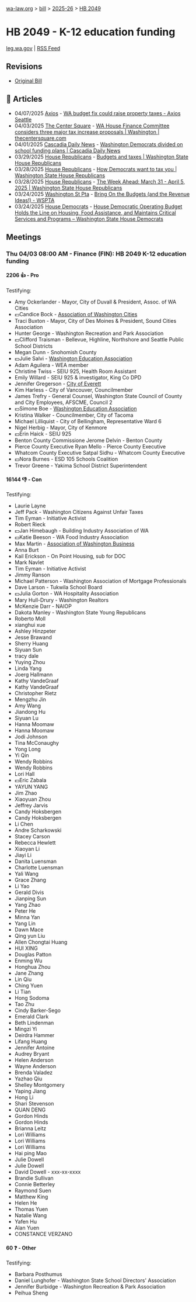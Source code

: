 [wa-law.org](/) > [bill](/bill/) > [2025-26](/bill/2025-26/) > [HB 2049](/bill/2025-26/hb/2049/)

# HB 2049 - K-12 education funding
[leg.wa.gov](https://app.leg.wa.gov/billsummary?BillNumber=2049&Year=2025&Initiative=false) | [RSS Feed](./rss.xml)

## Revisions
* [Original Bill](1/)

## 📰 Articles
* 04/07/2025 [Axios](/org/axios/) - [WA budget fix could raise property taxes - Axios Seattle](https://www.axios.com/local/seattle/2025/04/07/washington-property-tax-cap#:~:text=House's%20proposal)
* 04/03/2025 [The Center Square](/org/the_center_square/) - [WA House Finance Committee considers three major tax increase proposals | Washington | thecentersquare.com](https://www.thecentersquare.com/washington/article_60e89042-e837-4280-a88a-fd1b32ff4bcf.html#:~:text=House%20Bill%202049)
* 04/01/2025 [Cascadia Daily News](/org/cascadia_daily_news/) - [Washington Democrats divided on school funding plans | Cascadia Daily News](https://www.cascadiadaily.com/2025/apr/01/washington-democrats-divided-on-school-funding-plans/#:~:text=The%20legislation)
* 03/29/2025 [House Republicans](/org/house_republicans/) - [Budgets and taxes | Washington State House Republicans](https://houserepublicans.wa.gov/current/budgets-and-taxes/#:~:text=House%20Bill%202049)
* 03/28/2025 [House Republicans](/org/house_republicans/) - [How Democrats want to tax you | Washington State House Republicans](https://houserepublicans.wa.gov/how-democrats-want-to-tax-you/#:~:text=House%20Bill%202049)
* 03/28/2025 [House Republicans](/org/house_republicans/) - [The Week Ahead: March 31 - April 5, 2025 | Washington State House Republicans](https://houserepublicans.wa.gov/week/the-week-ahead-march-31-april-5-2025/#:~:text=HB%202049)
* 03/24/2025 [Washington St Pta](/org/washington_st_pta/) - [Bring On the Budgets (and the Revenue Ideas!) - WSPTA](https://www.wastatepta.org/bring-on-the-budgets-and-the-revenue-ideas/#:~:text=HB%202049)
* 03/24/2025 [House Democrats](/org/house_democrats/) - [House Democratic Operating Budget Holds the Line on Housing, Food Assistance, and Maintains Critical Services and Programs – Washington State House Democrats](https://housedemocrats.wa.gov/blog/2025/03/24/house-democratic-operating-budget-holds-the-line-on-housing-food-assistance-and-maintains-critical-services-and-programs/#:~:text=legislation%20to%20modify%20the%20state%20and%20local%20property%20tax%20authority)

## Meetings
### Thu 04/03 08:00 AM - Finance (FIN): HB 2049 K-12 education funding
#### 2206 👍 - Pro
Testifying:
* Amy Ockerlander - Mayor, City of Duvall & President, Assoc. of WA Cities
* 💵Candice Bock - [Association of Washington Cities](/org/association_of_washington_cities/)
* Traci Buxton - Mayor, City of Des Moines & President, Sound Cities Association
* Hunter George - Washington Recreation and Park Association
* 💵Clifford Traisman - Bellevue, Highline, Northshore and Seattle Public School Districts
* Megan Dunn - Snohomish County
* 💵Julie Salvi - [Washington Education Association](/org/washington_education_association/)
* Adam Aguilera - WEA member
* Christine Twiss - SEIU 925, Health Room Assistant
* Emily Willard - SEIU 925 & investigator, King Co DPD
* Jennifer Gregerson - [City of Everett](/org/city_of_everett/)
* Kim Harless - City of Vancouver, Councilmember
* James Trefry - General Counsel, Washington State Council of County and City Employees, AFSCME, Council 2
* 💵Simone Boe - [Washington Education Association](/org/washington_education_association/)
* Kristina Walker - Councilmember, City of Tacoma
* Michael Lilliquist - City of Bellingham, Representative Ward 6
* Nigel Herbig - Mayor, City of Kenmore
* 💵Erin Haick - SEIU 925
* Benton County Commissione Jerome Delvin - Benton County
* Pierce County Executive Ryan Mello - Pierce County Executive
* Whatcom County Executive Satpal Sidhu - Whatcom County Executive
* 💵Nora Burnes - ESD 105 Schools Coalition
* Trevor Greene - Yakima School District Superintendent

#### 16144 👎 - Con
Testifying:
* Laurie Layne
* Jeff Pack - Washington Citizens Against Unfair Taxes
* Tim Eyman - Initiative Activist
* Robert Rieck
* 💵Jan Himebaugh - Building Industry Association of WA
* 💵Katie Beeson - WA Food Industry Association
* Max Martin - [Association of Washington Business](/org/association_of_washington_business/)
* Anna Burt
* Kail Erickson - On Point Housing, sub for DOC
* Mark Navlet
* Tim Eyman - Initiative Activist
* Jimmy Ranson
* Michael Patterson - Washington Association of Mortgage Professionals
* Dave Larson - Tukwila School Board
* 💵Julia Gorton - WA Hospitality Association
* Mary Hull-Drury - Washington Realtors
* McKenzie Darr - NAIOP
* Dakota Manley - Washington State Young Republicans
* Roberto Moll
* xianghui xue
* Ashley Hinzpeter
* Jesse Brawand
* Sherry Huang
* Siyuan Sun
* tracy dale
* Yuying Zhou
* Linda Yang
* Joerg Hallmann
* Kathy VandeGraaf
* Kathy VandeGraaf
* Christopher Rietz
* Mengzhu Jin
* Amy Wang
* Jiandong Hu
* Siyuan Lu
* Hanna Moomaw
* Hanna Moomaw
* Jodi Johnson
* Tina McConaughy
* Yong Long
* Yi Qin
* Wendy Robbins
* Wendy Robbins
* Lori Hall
* 💵Eric Zabala
* YAYUN YANG
* Jim Zhao
* Xiaoyuan Zhou
* Jeffrey Jarvis
* Candy Hoksbergen
* Candy Hoksbergen
* Li Chen
* Andre Scharkowski
* Stacey Carson
* Rebecca Hewlett
* Xiaoyan Li
* Jiayi Li
* Danita Luensman
* Charlotte Luensman
* Yali Wang
* Grace Zhang
* Li Yao
* Gerald Divis
* Jianping Sun
* Yang Zhao
* Peter He
* Minna Yan
* Yang Lin
* Dawn Mace
* Qing yun Liu
* Allen Chongtai Huang
* HUI XING
* Douglas Patton
* Enming Wu
* Honghua Zhou
* Jane Zhang
* Lin Qiu
* Ching Yuen
* Li Tian
* Hong Sodoma
* Tao Zhu
* Cindy Barker-Sego
* Emerald Clark
* Beth Lindenman
* Mingzi Yi
* Deirdra Hammer
* Lifang Huang
* Jennifer Antoine
* Audrey Bryant
* Helen Anderson
* Wayne Anderson
* Brenda Valadez
* Yazhao Qiu
* Shelley Montgomery
* Yaping Jiang
* Hong Li
* Shari Stevenson
* QUAN DENG
* Gordon Hinds
* Gordon Hinds
* Brianna Leitz
* Lori Williams
* Lori Williams
* Lori Williams
* Hai ping Mao
* Julie Dowell
* Julie Dowell
* David Dowell - xxx-xx-xxxx
* Brandie Sullivan
* Connie Betterley
* Raymond Suen
* Matthew King
* Helen He
* Thomas Yuen
* Natalie Wang
* Yafen Hu
* Alan Yuen
* CONSTANCE VERZANO

#### 60 ❓ - Other
Testifying:
* Barbara Posthumus
* Daniel Lunghofer - Washington State School Directors' Association
* Jennifer Burbidge - Washington Recreation & Park Association
* Peihua Sheng
